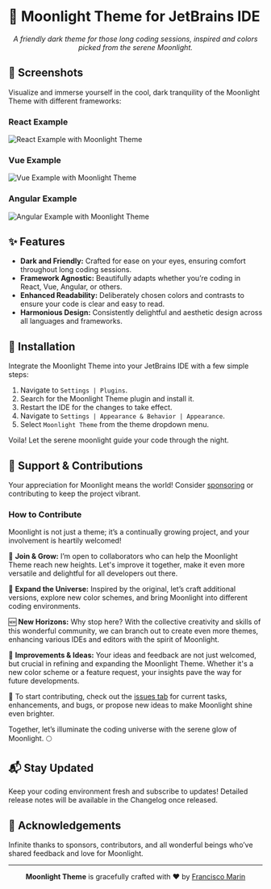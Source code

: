 # 🌌 Moonlight Theme for JetBrains IDE

<p align="center">
    <em>A friendly dark theme for those long coding sessions, inspired and colors picked from the serene Moonlight.</em>
</p>

## 📸 Screenshots

Visualize and immerse yourself in the cool, dark tranquility of the Moonlight Theme with different frameworks:

### React Example
![React Example with Moonlight Theme](screenshots%2Freact-demo.png)

### Vue Example
![Vue Example with Moonlight Theme](screenshots%2Fvue-demo.png)

### Angular Example
![Angular Example with Moonlight Theme](screenshots%2Fangular-example.png)

## ✨ Features

- **Dark and Friendly:** Crafted for ease on your eyes, ensuring comfort throughout long coding sessions.
- **Framework Agnostic:** Beautifully adapts whether you’re coding in React, Vue, Angular, or others.
- **Enhanced Readability:** Deliberately chosen colors and contrasts to ensure your code is clear and easy to read.
- **Harmonious Design:** Consistently delightful and aesthetic design across all languages and frameworks.

## 🚀 Installation

Integrate the Moonlight Theme into your JetBrains IDE with a few simple steps:

1. Navigate to `Settings | Plugins`.
2. Search for the Moonlight Theme plugin and install it.
3. Restart the IDE for the changes to take effect.
4. Navigate to `Settings | Appearance & Behavior | Appearance`.
5. Select `Moonlight Theme` from the theme dropdown menu.

Voila! Let the serene moonlight guide your code through the night.

## 💖 Support & Contributions

Your appreciation for Moonlight means the world! Consider [sponsoring](https://github.com/frankops11) or contributing to keep the project vibrant.

### How to Contribute

Moonlight is not just a theme; it’s a continually growing project, and your involvement is heartily welcomed!

🚀 **Join & Grow:** I’m open to collaborators who can help the Moonlight Theme reach new heights. Let's improve it together, make it even more versatile and delightful for all developers out there.

🎨 **Expand the Universe:** Inspired by the original, let’s craft additional versions, explore new color schemes, and bring Moonlight into different coding environments.

🆕 **New Horizons:** Why stop here? With the collective creativity and skills of this wonderful community, we can branch out to create even more themes, enhancing various IDEs and editors with the spirit of Moonlight.

🔄 **Improvements & Ideas:** Your ideas and feedback are not just welcomed, but crucial in refining and expanding the Moonlight Theme. Whether it's a new color scheme or a feature request, your insights pave the way for future developments.

🔗 To start contributing, check out the [issues tab](https://github.com/frankops11/jetbrains-moonlight-theme/issues) for current tasks, enhancements, and bugs, or propose new ideas to make Moonlight shine even brighter.

Together, let’s illuminate the coding universe with the serene glow of Moonlight. 🌕

## 📬 Stay Updated

Keep your coding environment fresh and subscribe to updates! Detailed release notes will be available in the Changelog once released.

## 🙏 Acknowledgements

Infinite thanks to sponsors, contributors, and all wonderful beings who’ve shared feedback and love for Moonlight.

---

<p align="center">
    <strong>Moonlight Theme</strong> is gracefully crafted with ❤️ by <a href="https://github.com/frankops11">Francisco Marin</a>
</p>
